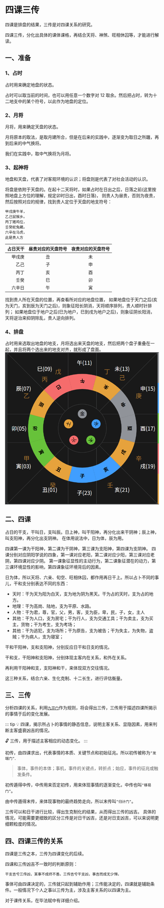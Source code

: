 # 四课三传

四课是排盘的结果，三传是对四课关系的研究。

四课三传，分化出具体的课体课格，再结合天将、神煞、旺相休囚等，才能进行解读。

## 一、准备

### 1、占时

占时用来确定地盘的状态。

占时可以取当前的时间，也可以用任意一个数字对 12 取余。然后把占时，转为十二地支中的某个符号，以此作为地盘的定位。

### 2、月将

月将，用来确定天盘的状态。

月将原本的取法，是取月建所合，但是在后来的实践中，逐渐变为取日之所躔，再到后来的中气换将。

我们在实践中，取中气换将为月将。

### 3、起神将

地盘和天盘，代表了对客观环境的认识；将盘则是代表了对社会活动的认识。

将盘是依附于天盘的。在起十二天将时，如果占时在日出之后，日落之前(这里按照地盘上方位的理解，规定卯时日出，酉时日落)，
则贵人为昼贵，否则为夜贵，然后按照对应的规律，找到贵人定位于天盘的地支符号：

```js
甲戌庚牛羊，
乙己鼠猴乡。
丙丁猪鸡位，
壬癸蛇兔藏。
六辛在马虎，
此是贵人方
```

| 占日天干 | 昼贵对应的天盘符号 | 夜贵对应的天盘符号 |
| -------: | :----------------: | :----------------: |
|   甲戌庚 |         丑         |         未         |
|     乙己 |         子         |         申         |
|     丙丁 |         亥         |         酉         |
|     壬癸 |         巳         |         卯         |
|   六辛日 |         午         |         寅         |

找到贵人所在天盘的位置，再查看所对应的地盘位置，
如果地盘位于天门之后(亥为天门，亥到辰为天门之后)，则象征阳长阴消，天将顺序排列，贵人顺时针排列；
如果地盘位于地户之后(巳为地户，巳到戌为地户之后)，则象征阴长阳消，天将逆治来抑阴除乱，贵人逆向排列。


### 4、排盘

占时用来选取出地盘的地支，月将选出来天盘的地支，然后把两个盘子重叠在一起，并且将两个选出来的地支对齐，就形成了盘面。
![盘面](./images/盘面.png)

## 二、四课

占日的干支，干叫日，支叫辰。日上神，叫干阳神，再分化出来干阴神；辰上神，叫支阳神，再分化出支阴神。
在体用说法中，日为体，辰为用。

四课第一课为干阳神，第二课为干阴神，第三课为支阳神，第四课为支阴神。
四课分别对应阴阳学说的四象，第一课对应老阳，第二课对应少阳，第三课对应老阴，第四课对应少阴。
第一课象征显性的主动行为，第二课象征潜在的动力，第三课环境显性的影响，第四课象征环境背后的因素。

日为体，所以天将、六亲、旬空、旺相休囚，都作用再日干上。所以占卜不同的事儿，干和支分别表达不同的东西：

- 天时：干为天为阳为白天，支为地为阴为黑天。干为占的天时，支为占的地方。
- 地理：干为高岗、陆地，支为平原、水路。
- 人物：干为君，尊，官，父，男，客，支为臣，卑，民，子，女，主人
- 其他：干为人口，支为房宅；干为行人，支为交通工具；干为卖主，支为买主，货物；干为考生，支为考场；
- 其他：干为逃犯，支为场所；干为原告，支为被告；干为失主，为失物，盗贼；干为病人，支为寝室；

干和干阳神，支和支阳神，分别反应日干和日支的情况。

干和支，干阳神和支阳神，分别体现主客内在关系，和外在关系。

再利用干阳神和支，支阳神和干，来体现双方交往情况。

这三种关系，结合六亲、生化克制、十二长生，进行评估衡量。

## 三、三传

分析四课的关系，利用[`九宗门`](./九宗门.md)作为规则，将会得出三传，三传用于描述四课所揭示的事情于后的变化发展。

::: tip
:bulb: 四课，揭示所占卜的事情的静态信息，说明主客关系、显隐因素，用来判断主客盛衰凶吉的情况。

:unlock: 三传，用于描述主客相应的动态变化。
:::

初传，由四课求出，代表事情的本质、关键节点和初始征兆。所以初传被称为`"发端门"`.

> 事体，事件的本体；事机，事件的关键点，转折点；始应，事件的征兆或触发条件。

初传遁得中传，中传用来否定初传，用来体现事情的逐渐变化，中传也叫`"移易门"`。

由中传遁得末传，来体现事物的最终趋势走向，所以末传叫`"归计门"`。

三传可以和日干进行比较，得出生克制化的结果，从而得出三传的凶吉。
具体的情况，可能需要更细致的区分三传是对日干凶吉，还是对日支凶吉，可以来说明更细颗粒度的情况。

## 四、四课三传的关系

四课是三传之本，三传为四课变化的后续。

四课和三传凶吉不一致时的判断原则：

`干支吉兮三传凶，某事不成终不善。三传吉兮干支凶，事吉而成无少惮。`

事体可由四课决定的，三传就只起到辅助作用；三传能决定的，四课就是辅助条件。一般情况下个人之事以三传为主，涉及主客关系的以四课为主。

对于课传关系，在毕法赋中有详细介绍。
